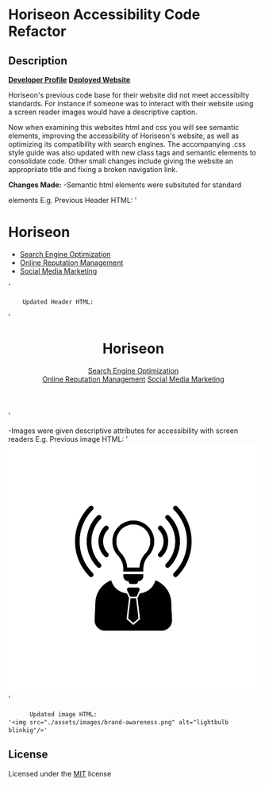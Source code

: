 # Horiseon Accessibility Code Refactor

## Description 

**[Developer Profile](https://github.com/mtwence)**
**[Deployed Website](https://mtwence.github.io/hw-challenge-1/)**

Horiseon's previous code base for their website did not meet accessibilty standards. For instance if someone was to interact with their website using a screen reader images would have a descriptive caption. 

Now when examining this websites html and css you will see semantic elements, improving the accessibility of Horiseon's website, as well as optimizing its compatibility with search engines. The accompanying .css style guide was also updated with new class tags and semantic elements to consolidate code. Other small changes include giving the website an appropriiate title and fixing a broken navigation link. 

**Changes Made:**
-Semantic html elements were subsituted for standard <div> elements
    E.g. 
        Previous Header HTML:
    ' <div class="header">
        <h1>Hori<span class="seo">seo</span>n</h1>
        <div>
            <ul>
                <li>
                    <a href="#search-engine-optimization">Search Engine Optimization</a>
                </li>
                <li>
                    <a href="#online-reputation-management">Online Reputation Management</a>
                </li>
                <li>
                    <a href="#social-media-marketing">Social Media Marketing</a>
                </li>
            </ul>
        </div>
    </div>'


        Updated Header HTML:
    
'  <header class="header">
        <h1>Hori<span class="seo">seo</span>n</h1>
        <nav> 
            <a class=nav1 href="#search-engine-optimization">Search Engine Optimization<a>    
            <a class=nav1 href="#online-reputation-management">Online Reputation Management<a>
            <a class=nav1 href="#social-media-marketing">Social Media Marketing</a>   
        </nav>
    </header> '

-Images were given descriptive <alt> attributes for accessibility with screen readers
    E.g.
        Previous image HTML:
    '<img src="./assets/images/brand-awareness.png"/>'

          Updated image HTML:
    '<img src="./assets/images/brand-awareness.png" alt="lightbulb blinkig"/>'







## License

Licensed under the [MIT](https://github.com/microsoft/vscode/blob/main/LICENSE.txt) license



